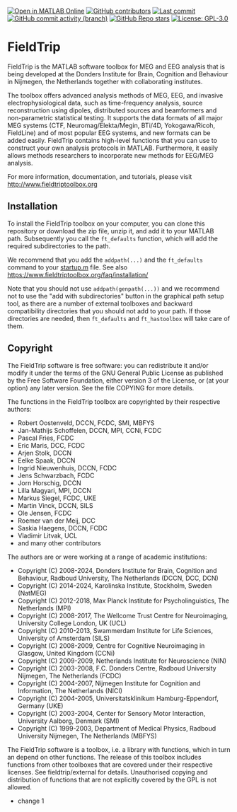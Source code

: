 [![Open in MATLAB Online](https://www.mathworks.com/images/responsive/global/open-in-matlab-online.svg)](https://matlab.mathworks.com/open/github/v1?repo=fieldtrip/fieldtrip&file=README.md)
[![GitHub contributors](https://img.shields.io/github/contributors/fieldtrip/fieldtrip)](https://github.com/fieldtrip/fieldtrip/graphs/contributors)
[![Last commit](https://img.shields.io/github/last-commit/fieldtrip/fieldtrip?style=plastic)](https://github.com/fieldtrip/fieldtrip)
[![GitHub commit activity (branch)](https://img.shields.io/github/commit-activity/m/fieldtrip/fieldtrip)](https://github.com/fieldtrip/fieldtrip/commits/master)
[![GitHub Repo stars](https://img.shields.io/github/stars/fieldtrip/fieldtrip)](https://scholar.google.com/scholar?cites=3328911510682538425&scisbd=1)
[![License: GPL-3.0](https://img.shields.io/badge/License-GPLv3-blue.svg?style=plastic)](https://www.gnu.org/licenses/gpl-3.0)

# FieldTrip 

FieldTrip is the MATLAB software toolbox for MEG and EEG analysis that is being
developed at the Donders Institute for Brain, Cognition and Behaviour in Nijmegen,
the Netherlands together with collaborating institutes.

The toolbox offers advanced analysis methods of MEG, EEG, and invasive
electrophysiological data, such as time-frequency analysis, source reconstruction
using dipoles, distributed sources and beamformers and non-parametric statistical
testing. It supports the data formats of all major MEG systems (CTF,
Neuromag/Elekta/Megin, BTi/4D, Yokogawa/Ricoh, FieldLine) and of most popular EEG
systems, and new formats can be added easily. FieldTrip contains high-level functions
that you can use to construct your own analysis protocols in MATLAB. Furthermore, it
easily allows methods researchers to incorporate new methods for EEG/MEG analysis.

For more information, documentation, and tutorials, please visit http://www.fieldtriptoolbox.org

## Installation

To install the FieldTrip toolbox on your computer, you can clone this repository or
download the zip file, unzip it, and add it to your MATLAB path. Subsequently you call
the `ft_defaults` function, which will add the required subdirectories to the path.

We recommend that you add the `addpath(...)` and the `ft_defaults` command to your
[startup.m](https://www.mathworks.com/help/matlab/ref/startup.html) file. See 
also https://www.fieldtriptoolbox.org/faq/installation/

Note that you should not use `addpath(genpath(...))` and we recommend not to use the
"add with subdirectories" button in the graphical path setup tool, as there are a
number of external toolboxes and backward compatibility directories that you should
not add to your path. If those directories are needed, then `ft_defaults` and
`ft_hastoolbox` will take care of them.

## Copyright

The FieldTrip software is free software: you can redistribute it and/or modify
it under the terms of the GNU General Public License as published by
the Free Software Foundation, either version 3 of the License, or
(at your option) any later version. See the file COPYING for more details.

The functions in the FieldTrip toolbox are copyrighted by their respective authors:
  
  - Robert Oostenveld, DCCN, FCDC, SMI, MBFYS
  - Jan-Mathijs Schoffelen, DCCN, MPI, CCNi, FCDC
  - Pascal Fries, FCDC
  - Eric Maris, DCC, FCDC
  - Arjen Stolk, DCCN
  - Eelke Spaak, DCCN
  - Ingrid Nieuwenhuis, DCCN, FCDC
  - Jens Schwarzbach, FCDC
  - Jorn Horschig, DCCN
  - Lilla Magyari, MPI, DCCN
  - Markus Siegel, FCDC, UKE
  - Martin Vinck, DCCN, SILS
  - Ole Jensen, FCDC
  - Roemer van der Meij, DCC 
  - Saskia Haegens, DCCN, FCDC
  - Vladimir Litvak, UCL
  - and many other contributors

The authors are or were working at a range of academic institutions:

  - Copyright (C) 2008-2024, Donders Institute for Brain, Cognition and Behaviour, Radboud University, The Netherlands (DCCN, DCC, DCN)
  - Copyright (C) 2014-2024, Karolinska Institute, Stockholm, Sweden (NatMEG)
  - Copyright (C) 2012-2018, Max Planck Institute for Psycholinguistics, The Netherlands (MPI)
  - Copyright (C) 2008-2017, The Wellcome Trust Centre for Neuroimaging, University College London, UK (UCL)
  - Copyright (C) 2010-2013, Swammerdam Institute for Life Sciences, University of Amsterdam (SILS)
  - Copyright (C) 2008-2009, Centre for Cognitive Neuroimaging in Glasgow, United Kingdom (CCNi)
  - Copyright (C) 2009-2009, Netherlands Institute for Neuroscience (NIN)
  - Copyright (C) 2003-2008, F.C. Donders Centre, Radboud University Nijmegen, The Netherlands (FCDC)
  - Copyright (C) 2004-2007, Nijmegen Institute for Cognition and Information, The Netherlands (NICI)
  - Copyright (C) 2004-2005, Universitatsklinikum Hamburg-Eppendorf, Germany (UKE)
  - Copyright (C) 2003-2004, Center for Sensory Motor Interaction, University Aalborg, Denmark (SMI)
  - Copyright (C) 1999-2003, Department of Medical Physics, Radboud University Nijmegen, The Netherlands (MBFYS)

The FieldTrip software is a toolbox, i.e. a library with functions, which in turn
an depend on other functions. The release of this toolbox includes functions from
other toolboxes that are covered under their respective licenses. See
fieldtrip/external for details. Unauthorised copying and distribution of functions
that are not explicitly covered by the GPL is not allowed.

- change 1
